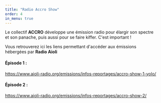 ```yaml
---
title: "Radio Accro Show"
order: 4
in_menu: true
---
```

Le collectif **ACCRO** développe une émission radio pour élargir son spectre et son panache, puis aussi pour se faire kiffer. C'est important !

Vous retrouverez ici les liens permettant d'accéder aux émissions hébergées par **Radio Aioli** 

#### Épisode 1 : 

https://www.aioli-radio.org/emissions/infos-reportages/accro-show-1-yolo/ 

#### Épisode 2 : 

 https://www.aioli-radio.org/emissions/infos-reportages/accro-show-2/ 